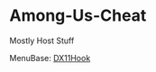 # Among-Us-Cheat
Mostly Host Stuff

MenuBase:
[DX11Hook](https://github.com/CasualCoder91/DX11Hook)
